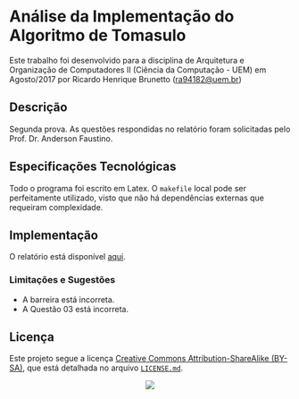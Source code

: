 # Análise da Implementação do Algoritmo de Tomasulo
Este trabalho foi desenvolvido para a disciplina de Arquitetura e Organização de Computadores II (Ciência da Computação - UEM) em Agosto/2017 por Ricardo Henrique Brunetto (ra94182@uem.br)

## Descrição
Segunda prova. As questões respondidas no relatório foram solicitadas pelo Prof. Dr. Anderson Faustino.

## Especificações Tecnológicas
Todo o programa foi escrito em Latex. O `makefile` local pode ser perfeitamente utilizado, visto que não há dependências externas que requeiram complexidade.

## Implementação
O relatório está disponível [aqui](Documentação/Documento.pdf).

### Limitações e Sugestões
- A barreira está incorreta.
- A Questão 03 está incorreta.

## Licença
Este projeto segue a licença [Creative Commons Attribution-ShareAlike (BY-SA)](https://creativecommons.org/licenses/by-sa/4.0/), que está detalhada no arquivo [`LICENSE.md`](LICENSE.md).
<p align="center">
  <img src="https://licensebuttons.net/l/by-sa/3.0/88x31.png">
</p>
